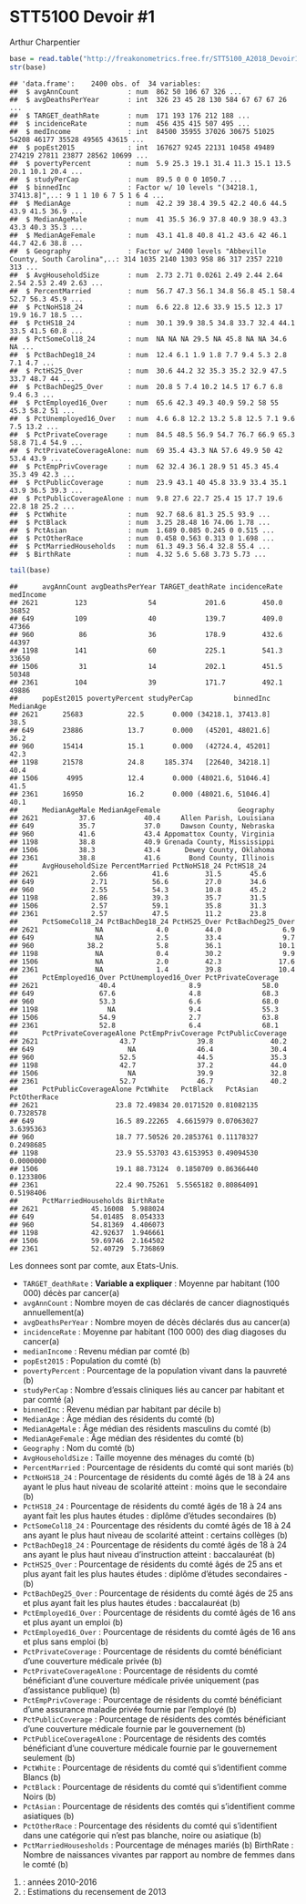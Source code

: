 STT5100 Devoir \#1
================
Arthur Charpentier

``` r
base = read.table("http://freakonometrics.free.fr/STT5100_A2018_Devoir1.txt",sep=";")
str(base)
```

    ## 'data.frame':    2400 obs. of  34 variables:
    ##  $ avgAnnCount            : num  862 50 106 67 326 ...
    ##  $ avgDeathsPerYear       : int  326 23 45 28 130 584 67 67 67 26 ...
    ##  $ TARGET_deathRate       : num  171 193 176 212 188 ...
    ##  $ incidenceRate          : num  456 435 415 507 495 ...
    ##  $ medIncome              : int  84500 35955 37026 30675 51025 54208 46177 35528 49565 43615 ...
    ##  $ popEst2015             : int  167627 9245 22131 10458 49489 274219 27811 23877 28562 10699 ...
    ##  $ povertyPercent         : num  5.9 25.3 19.1 31.4 11.3 15.1 13.5 20.1 10.1 20.4 ...
    ##  $ studyPerCap            : num  89.5 0 0 0 1050.7 ...
    ##  $ binnedInc              : Factor w/ 10 levels "(34218.1, 37413.8]",..: 9 1 1 10 6 7 5 1 6 4 ...
    ##  $ MedianAge              : num  42.2 39 38.4 39.5 42.2 40.6 44.5 43.9 41.5 36.9 ...
    ##  $ MedianAgeMale          : num  41 35.5 36.9 37.8 40.9 38.9 43.3 43.3 40.3 35.3 ...
    ##  $ MedianAgeFemale        : num  43.1 41.8 40.8 41.2 43.6 42 46.1 44.7 42.6 38.8 ...
    ##  $ Geography              : Factor w/ 2400 levels "Abbeville County, South Carolina",..: 314 1035 2140 1303 958 86 317 2357 2210 313 ...
    ##  $ AvgHouseholdSize       : num  2.73 2.71 0.0261 2.49 2.44 2.64 2.54 2.53 2.49 2.63 ...
    ##  $ PercentMarried         : num  56.7 47.3 56.1 34.8 56.8 45.1 58.4 52.7 56.3 45.9 ...
    ##  $ PctNoHS18_24           : num  6.6 22.8 12.6 33.9 15.5 12.3 17 19.9 16.7 18.5 ...
    ##  $ PctHS18_24             : num  30.1 39.9 38.5 34.8 33.7 32.4 44.1 33.5 41.5 60.8 ...
    ##  $ PctSomeCol18_24        : num  NA NA NA 29.5 NA 45.8 NA NA 34.6 NA ...
    ##  $ PctBachDeg18_24        : num  12.4 6.1 1.9 1.8 7.7 9.4 5.3 2.8 7.1 4.7 ...
    ##  $ PctHS25_Over           : num  30.6 44.2 32 35.3 35.2 32.9 47.5 33.7 48.7 44 ...
    ##  $ PctBachDeg25_Over      : num  20.8 5 7.4 10.2 14.5 17 6.7 6.8 9.4 6.3 ...
    ##  $ PctEmployed16_Over     : num  65.6 42.3 49.3 40.9 59.2 58 55 45.3 58.2 51 ...
    ##  $ PctUnemployed16_Over   : num  4.6 6.8 12.2 13.2 5.8 12.5 7.1 9.6 7.5 13.2 ...
    ##  $ PctPrivateCoverage     : num  84.5 48.5 56.9 54.7 76.7 66.9 65.3 58.8 71.4 54.9 ...
    ##  $ PctPrivateCoverageAlone: num  69 35.4 43.3 NA 57.6 49.9 50 42 53.4 43.9 ...
    ##  $ PctEmpPrivCoverage     : num  62 32.4 36.1 28.9 51 45.3 45.4 35.3 49 42.3 ...
    ##  $ PctPublicCoverage      : num  23.9 43.1 40 45.8 33.9 33.4 35.1 43.9 36.5 39.3 ...
    ##  $ PctPublicCoverageAlone : num  9.8 27.6 22.7 25.4 15 17.7 19.6 22.8 18 25.2 ...
    ##  $ PctWhite               : num  92.7 68.6 81.3 25.5 93.9 ...
    ##  $ PctBlack               : num  3.25 28.48 16 74.06 1.78 ...
    ##  $ PctAsian               : num  1.689 0.085 0.245 0 0.515 ...
    ##  $ PctOtherRace           : num  0.458 0.563 0.313 0 1.698 ...
    ##  $ PctMarriedHouseholds   : num  61.3 49.3 56.4 32.8 55.4 ...
    ##  $ BirthRate              : num  4.32 5.6 5.68 3.73 5.73 ...

``` r
tail(base)
```

    ##      avgAnnCount avgDeathsPerYear TARGET_deathRate incidenceRate medIncome
    ## 2621         123               54            201.6         450.0     36852
    ## 649          109               40            139.7         409.0     47366
    ## 960           86               36            178.9         432.6     44397
    ## 1198         141               60            225.1         541.3     33650
    ## 1506          31               14            202.1         451.5     50348
    ## 2361         104               39            171.7         492.1     49886
    ##      popEst2015 povertyPercent studyPerCap          binnedInc MedianAge
    ## 2621      25683           22.5       0.000 (34218.1, 37413.8]      38.5
    ## 649       23886           13.7       0.000   (45201, 48021.6]      36.2
    ## 960       15414           15.1       0.000   (42724.4, 45201]      42.3
    ## 1198      21578           24.8     185.374   [22640, 34218.1]      40.4
    ## 1506       4995           12.4       0.000 (48021.6, 51046.4]      41.5
    ## 2361      16950           16.2       0.000 (48021.6, 51046.4]      40.1
    ##      MedianAgeMale MedianAgeFemale                   Geography
    ## 2621          37.6            40.4     Allen Parish, Louisiana
    ## 649           35.7            37.0     Dawson County, Nebraska
    ## 960           41.6            43.4 Appomattox County, Virginia
    ## 1198          38.8            40.9 Grenada County, Mississippi
    ## 1506          38.3            43.4      Dewey County, Oklahoma
    ## 2361          38.8            41.6       Bond County, Illinois
    ##      AvgHouseholdSize PercentMarried PctNoHS18_24 PctHS18_24
    ## 2621             2.66           41.6         31.5       45.6
    ## 649              2.71           56.6         27.0       34.6
    ## 960              2.55           54.3         10.8       45.2
    ## 1198             2.86           39.3         35.7       31.5
    ## 1506             2.57           59.1         35.8       31.3
    ## 2361             2.57           47.5         11.2       23.8
    ##      PctSomeCol18_24 PctBachDeg18_24 PctHS25_Over PctBachDeg25_Over
    ## 2621              NA             4.0         44.0               6.9
    ## 649               NA             2.5         33.4               9.7
    ## 960             38.2             5.8         36.1              10.1
    ## 1198              NA             0.4         30.2               9.9
    ## 1506              NA             2.0         42.3              17.6
    ## 2361              NA             1.4         39.8              10.4
    ##      PctEmployed16_Over PctUnemployed16_Over PctPrivateCoverage
    ## 2621               40.4                  8.9               58.0
    ## 649                67.6                  4.8               68.3
    ## 960                53.3                  6.6               68.0
    ## 1198                 NA                  9.4               55.3
    ## 1506               54.9                  2.7               63.8
    ## 2361               52.8                  6.4               68.1
    ##      PctPrivateCoverageAlone PctEmpPrivCoverage PctPublicCoverage
    ## 2621                    43.7               39.8              40.2
    ## 649                       NA               46.4              30.4
    ## 960                     52.5               44.5              35.3
    ## 1198                    42.7               37.2              44.0
    ## 1506                      NA               39.9              32.8
    ## 2361                    52.7               46.7              40.2
    ##      PctPublicCoverageAlone PctWhite   PctBlack   PctAsian PctOtherRace
    ## 2621                   23.8 72.49834 20.0171520 0.81082135    0.7328578
    ## 649                    16.5 89.22265  4.6615979 0.07063027    3.6395363
    ## 960                    18.7 77.50526 20.2853761 0.11178327    0.2498685
    ## 1198                   23.9 55.53703 43.6153953 0.49094530    0.0000000
    ## 1506                   19.1 88.73124  0.1850709 0.86366440    0.1233806
    ## 2361                   22.4 90.75261  5.5565182 0.80864091    0.5198406
    ##      PctMarriedHouseholds BirthRate
    ## 2621             45.16008  5.988024
    ## 649              54.01485  8.054333
    ## 960              54.81369  4.406073
    ## 1198             42.92637  1.946661
    ## 1506             59.69746  2.164502
    ## 2361             52.40729  5.736869

Les donnees sont par comte, aux Etats-Unis.

  - `TARGET_deathRate` : **Variable a expliquer** : Moyenne par habitant
    (100 000) décès par cancer(a)
  - `avgAnnCount` : Nombre moyen de cas déclarés de cancer diagnostiqués
    annuellement(a)
  - `avgDeathsPerYear` : Nombre moyen de décès déclarés dus au cancer(a)
  - `incidenceRate` : Moyenne par habitant (100 000) des diag diagoses
    du cancer(a)
  - `medianIncome` : Revenu médian par comté (b)
  - `popEst2015` : Population du comté (b)
  - `povertyPercent` : Pourcentage de la population vivant dans la
    pauvreté (b)
  - `studyPerCap` : Nombre d’essais cliniques liés au cancer par
    habitant et par comté (a)
  - `binnedInc` : Revenu médian par habitant par décile b)
  - `MedianAge` : Âge médian des résidents du comté (b)
  - `MedianAgeMale` : Âge médian des résidents masculins du comté (b)
  - `MedianAgeFemale` : Âge médian des résidentes du comté (b)
  - `Geography` : Nom du comté (b)
  - `AvgHouseholdSize` : Taille moyenne des ménages du comté (b)
  - `PercentMarried` : Pourcentage de résidents du comté qui sont mariés
    (b)
  - `PctNoHS18_24` : Pourcentage de résidents du comté âgés de 18 à 24
    ans ayant le plus haut niveau de scolarité atteint : moins que le
    secondaire (b)
  - `PctHS18_24` : Pourcentage de résidents du comté âgés de 18 à 24 ans
    ayant fait les plus hautes études : diplôme d’études secondaires (b)
  - `PctSomeCol18_24` : Pourcentage des résidents du comté âgés de 18 à
    24 ans ayant le plus haut niveau de scolarité atteint : certains
    collèges (b)
  - `PctBachDeg18_24` : Pourcentage de résidents du comté âgés de 18 à
    24 ans ayant le plus haut niveau d’instruction atteint :
    baccalauréat (b)
  - `PctHS25_Over` : Pourcentage de résidents du comté âgés de 25 ans et
    plus ayant fait les plus hautes études : diplôme d’études
    secondaires - (b)
  - `PctBachDeg25_Over` : Pourcentage de résidents du comté âgés de 25
    ans et plus ayant fait les plus hautes études : baccalauréat (b)
  - `PctEmployed16_Over` : Pourcentage de résidents du comté âgés de 16
    ans et plus ayant un emploi (b)
  - `PctEmployed16_Over` : Pourcentage de résidents du comté âgés de 16
    ans et plus sans emploi (b)
  - `PctPrivateCoverage` : Pourcentage de résidents du comté bénéficiant
    d’une couverture médicale privée (b)
  - `PctPrivateCoverageAlone` : Pourcentage de résidents du comté
    bénéficiant d’une couverture médicale privée uniquement (pas
    d’assistance publique) (b)
  - `PctEmpPrivCoverage` : Pourcentage de résidents du comté bénéficiant
    d’une assurance maladie privée fournie par l’employé (b)
  - `PctPublicCoverage` : Pourcentage de résidents des comtés
    bénéficiant d’une couverture médicale fournie par le gouvernement
    (b)
  - `PctPubliceCoverageAlone` : Pourcentage de résidents des comtés
    bénéficiant d’une couverture médicale fournie par le gouvernement
    seulement (b)
  - `PctWhite` : Pourcentage de résidents du comté qui s’identifient
    comme Blancs (b)
  - `PctBlack` : Pourcentage de résidents du comté qui s’identifient
    comme Noirs (b)
  - `PctAsian` : Pourcentage de résidents des comtés qui s’identifient
    comme asiatiques (b)
  - `PctOtherRace` : Pourcentage des résidents du comté qui
    s’identifient dans une catégorie qui n’est pas blanche, noire ou
    asiatique (b)
  - `PctMarriedHousesholds` : Pourcentage de ménages mariés (b)
    BirthRate : Nombre de naissances vivantes par rapport au nombre de
    femmes dans le comté (b)

<!-- end list -->

1)  : années 2010-2016
2)  : Estimations du recensement de 2013
